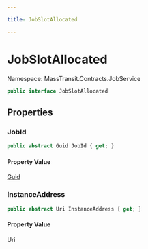```yaml
---

title: JobSlotAllocated

---
```


# JobSlotAllocated

Namespace: MassTransit.Contracts.JobService

```csharp
public interface JobSlotAllocated
```

## Properties

### **JobId**

```csharp
public abstract Guid JobId { get; }
```

#### Property Value

[Guid](https://learn.microsoft.com/en-us/dotnet/api/system.guid)<br/>

### **InstanceAddress**

```csharp
public abstract Uri InstanceAddress { get; }
```

#### Property Value

Uri<br/>
